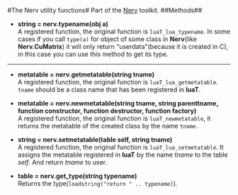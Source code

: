 #The Nerv utility functions#
Part of the [Nerv](../README.md) toolkit.
##Methods##
* __string = nerv.typename(obj a)__  
A registered function, the original function is `luaT_lua_typename`. In some cases if you call `type(a)`  for object of some class in __Nerv__(like __Nerv.CuMatrix__) it will only return "userdata"(because it is created in C), in this case you can use this method to get its type.

---

* __metatable = nerv.getmetatable(string tname)__  
A registered function, the original function is `luaT_lua_getmetatable`. `tname` should be a class name that has been registered in __luaT__.

* __metatable = nerv.newmetatable(string tname, string parenttname, function constructor, function destructor, function factory)__  
A registered function, the original function is `luaT_newmetatable`, it returns the metatable of the created class by the name `tname`.
* __string = nerv.setmetatable(table self, string tname)__  
A registered function, the original function is `luaT_lua_setmetatable`. It assigns the metatable registered in __luaT__ by the name *tname* to the table *self*. And return *tname* to user.
* __table = nerv.get_type(string typename)__  
Returns the type(`loadstring("return " .. typename)`).